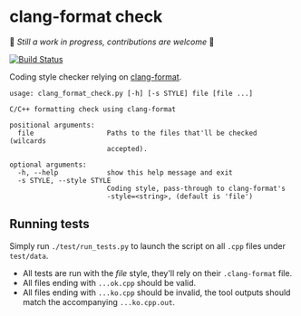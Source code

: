 # clang-format check #

:construction: _Still a work in progress, contributions are welcome_ :construction:

[![Build Status](https://travis-ci.org/cloderic/clang_format_check.svg?branch=master)](https://travis-ci.org/cloderic/clang_format_check)

Coding style checker relying on [clang-format](http://clang.llvm.org/docs/ClangFormat.html).

    usage: clang_format_check.py [-h] [-s STYLE] file [file ...]

    C/C++ formatting check using clang-format

    positional arguments:
      file                  Paths to the files that'll be checked (wilcards
                            accepted).

    optional arguments:
      -h, --help            show this help message and exit
      -s STYLE, --style STYLE
                            Coding style, pass-through to clang-format's
                            -style=<string>, (default is 'file')

## Running tests ##

Simply run `./test/run_tests.py` to launch the script on all `.cpp` files under `test/data`.

- All tests are run with the _file_ style, they'll rely on their `.clang-format` file.
- All files ending with `...ok.cpp` should be valid.
- All files ending with `...ko.cpp` should be invalid, the tool outputs should match the accompanying `...ko.cpp.out`.
